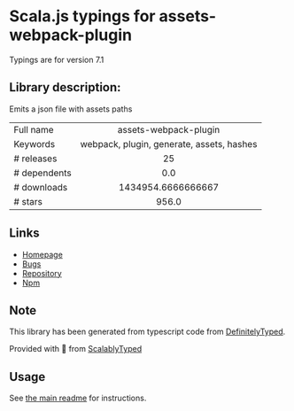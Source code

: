 
# Scala.js typings for assets-webpack-plugin

Typings are for version 7.1

## Library description:
Emits a json file with assets paths

|                    |                 |
| ------------------ | :-------------: |
| Full name          | assets-webpack-plugin |
| Keywords           | webpack, plugin, generate, assets, hashes |
| # releases         | 25 |
| # dependents       | 0.0 |
| # downloads        | 1434954.6666666667 |
| # stars            | 956.0 |

## Links
- [Homepage](https://github.com/ztoben/assets-webpack-plugin)
- [Bugs](https://github.com/ztoben/assets-webpack-plugin/issues)
- [Repository](https://github.com/ztoben/assets-webpack-plugin)
- [Npm](https://www.npmjs.com/package/assets-webpack-plugin)
    


## Note
This library has been generated from typescript code from [DefinitelyTyped](https://definitelytyped.org).

Provided with :purple_heart: from [ScalablyTyped](https://github.com/oyvindberg/ScalablyTyped)

## Usage
See [the main readme](../../readme.md) for instructions.


